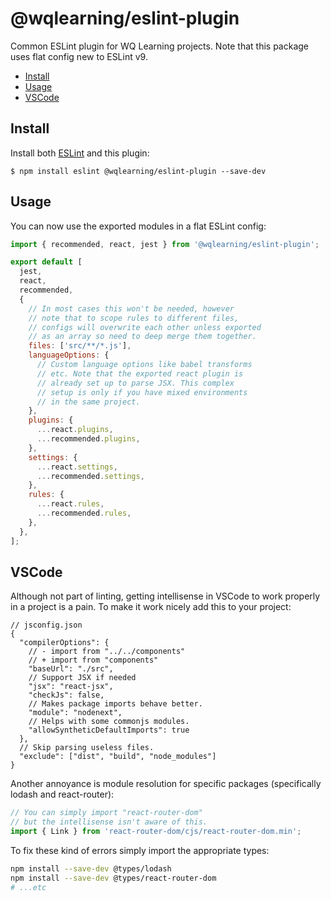 # @wqlearning/eslint-plugin

Common ESLint plugin for WQ Learning projects. Note that this package uses flat config new to ESLint v9.

- [Install](#install)
- [Usage](#usage)
- [VSCode](#vscode)

## Install

Install both [ESLint](http://eslint.org) and this plugin:

```
$ npm install eslint @wqlearning/eslint-plugin --save-dev
```

## Usage

You can now use the exported modules in a flat ESLint config:

```js
import { recommended, react, jest } from '@wqlearning/eslint-plugin';

export default [
  jest,
  react,
  recommended,
  {
    // In most cases this won't be needed, however
    // note that to scope rules to different files,
    // configs will overwrite each other unless exported
    // as an array so need to deep merge them together.
    files: ['src/**/*.js'],
    languageOptions: {
      // Custom language options like babel transforms
      // etc. Note that the exported react plugin is
      // already set up to parse JSX. This complex
      // setup is only if you have mixed environments
      // in the same project.
    },
    plugins: {
      ...react.plugins,
      ...recommended.plugins,
    },
    settings: {
      ...react.settings,
      ...recommended.settings,
    },
    rules: {
      ...react.rules,
      ...recommended.rules,
    },
  },
];
```

## VSCode

Although not part of linting, getting intellisense in VSCode to work properly in a project is a pain. To make it work nicely add this to your project:

```jsonc
// jsconfig.json
{
  "compilerOptions": {
    // - import from "../../components"
    // + import from "components"
    "baseUrl": "./src",
    // Support JSX if needed
    "jsx": "react-jsx",
    "checkJs": false,
    // Makes package imports behave better.
    "module": "nodenext",
    // Helps with some commonjs modules.
    "allowSyntheticDefaultImports": true
  },
  // Skip parsing useless files.
  "exclude": ["dist", "build", "node_modules"]
}
```

Another annoyance is module resolution for specific packages (specifically lodash and react-router):

```js
// You can simply import "react-router-dom"
// but the intellisense isn't aware of this.
import { Link } from 'react-router-dom/cjs/react-router-dom.min';
```

To fix these kind of errors simply import the appropriate types:

```bash
npm install --save-dev @types/lodash
npm install --save-dev @types/react-router-dom
# ...etc
```

